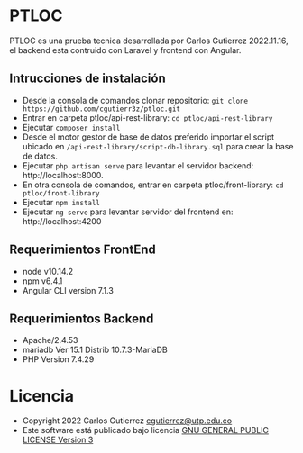 # PTLOC
PTLOC es una prueba tecnica desarrollada por Carlos Gutierrez 2022.11.16, el backend esta contruido con Laravel y frontend con Angular.

## Intrucciones de instalación 
- Desde la consola de comandos clonar repositorio: `git clone https://github.com/cgutierr3z/ptloc.git`
- Entrar en carpeta ptloc/api-rest-library: `cd ptloc/api-rest-library`
- Ejecutar `composer install`
- Desde el motor gestor de base de datos preferido importar el script ubicado en `/api-rest-library/script-db-library.sql` para crear la base de datos.
- Ejecutar `php artisan serve` para levantar el servidor backend: http://localhost:8000.
- En otra consola de comandos, entrar en carpeta ptloc/front-library: `cd ptloc/front-library`
- Ejecutar `npm install`
- Ejecutar `ng serve` para levantar servidor del frontend en: http://localhost:4200

## Requerimientos FrontEnd
- node v10.14.2
- npm v6.4.1
- Angular CLI version 7.1.3
## Requerimientos Backend
- Apache/2.4.53
- mariadb Ver 15.1 Distrib 10.7.3-MariaDB
- PHP Version 7.4.29

# Licencia
- Copyright 2022 Carlos Gutierrez cgutierrez@utp.edu.co
- Este software está publicado bajo licencia [GNU GENERAL PUBLIC LICENSE Version 3](LICENSE)
